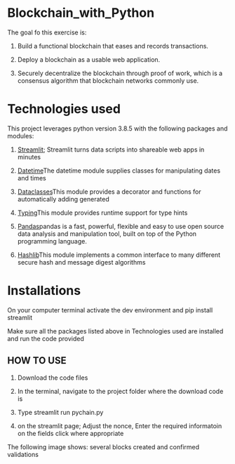 # Blockchain_with_Python


The goal fo this exercise is: 


1. Build a functional blockchain that eases and records transactions.

2. Deploy a blockchain as a usable web application.

3. Securely decentralize the blockchain through proof of work, which is a consensus algorithm that blockchain networks commonly use.


# Technologies used

This project leverages python version 3.8.5 with the following packages and modules:

1. [Streamlit](https://streamlit.io); Streamlit turns data scripts into shareable web apps in minutes


2. [Datetime](https://docs.python.org/3/library/datetime.html)The datetime module supplies classes for manipulating dates and times


3. [Dataclasses](https://docs.python.org/3/library/dataclasses.html)This module provides a decorator and functions for automatically adding generated


4. [Typing](https://docs.python.org/3/library/typing.html#module-typing)This module provides runtime support for type hints


5. [Pandas](https://pandas.pydata.org)pandas is a fast, powerful, flexible and easy to use open source data analysis and manipulation tool, built on top of the Python programming language.


6. [Hashlib](https://docs.python.org/3/library/hashlib.html)This module implements a common interface to many different secure hash and message digest algorithms

# Installations 

On your computer terminal activate the dev environment and pip install streamlit

Make sure all the packages listed above in Technologies used are installed and run the code provided


## HOW TO USE

1. Download the code files 


2. In the terminal, navigate to the project folder where the download code is 


3. Type streamlit run pychain.py 


4. on the streamlit page; Adjust the nonce, Enter the required informatoin on the fields click where appropriate 

The following image shows: several blocks created and confirmed validations 




